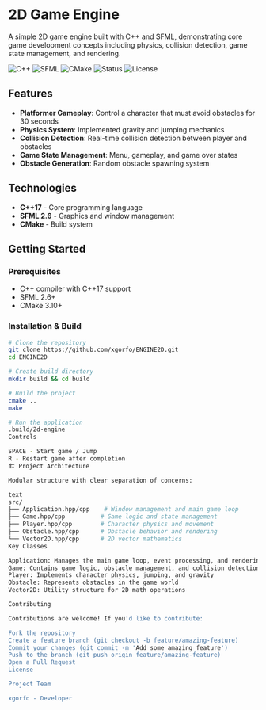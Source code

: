 # 2D Game Engine

A simple 2D game engine built with C++ and SFML, demonstrating core game development concepts including physics, collision detection, game state management, and rendering.

![C++](https://img.shields.io/badge/C++-17-blue.svg)
![SFML](https://img.shields.io/badge/SFML-2.6.2-green.svg)
![CMake](https://img.shields.io/badge/CMake-3.10+-yellow.svg)
![Status](https://img.shields.io/badge/Status-In%20Development-orange.svg)
![License](https://img.shields.io/badge/License-MIT-brightgreen.svg)

## Features

- **Platformer Gameplay**: Control a character that must avoid obstacles for 30 seconds
- **Physics System**: Implemented gravity and jumping mechanics
- **Collision Detection**: Real-time collision detection between player and obstacles
- **Game State Management**: Menu, gameplay, and game over states
- **Obstacle Generation**: Random obstacle spawning system

## Technologies

- **C++17** - Core programming language
- **SFML 2.6** - Graphics and window management
- **CMake** - Build system

## Getting Started

### Prerequisites

- C++ compiler with C++17 support
- SFML 2.6+
- CMake 3.10+

### Installation & Build

```bash
# Clone the repository
git clone https://github.com/xgorfo/ENGINE2D.git
cd ENGINE2D

# Create build directory
mkdir build && cd build

# Build the project
cmake ..
make

# Run the application
.build/2d-engine
Controls

SPACE - Start game / Jump
R - Restart game after completion
🏗 Project Architecture

Modular structure with clear separation of concerns:

text
src/
├── Application.hpp/cpp    # Window management and main game loop
├── Game.hpp/cpp          # Game logic and state management
├── Player.hpp/cpp        # Character physics and movement
├── Obstacle.hpp/cpp      # Obstacle behavior and rendering
└── Vector2D.hpp/cpp      # 2D vector mathematics
Key Classes

Application: Manages the main game loop, event processing, and rendering
Game: Contains game logic, obstacle management, and collision detection
Player: Implements character physics, jumping, and gravity
Obstacle: Represents obstacles in the game world
Vector2D: Utility structure for 2D math operations

Contributing

Contributions are welcome! If you'd like to contribute:

Fork the repository
Create a feature branch (git checkout -b feature/amazing-feature)
Commit your changes (git commit -m 'Add some amazing feature')
Push to the branch (git push origin feature/amazing-feature)
Open a Pull Request
License

Project Team

xgorfo - Developer
